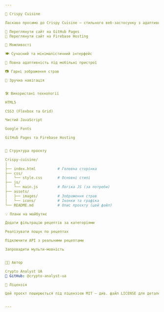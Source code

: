 ```yaml
---

🥗 Crispy Cuisine

Ласкаво просимо до Crispy Cuisine — стильного веб-застосунку з адаптивним дизайном для демонстрації рецептів і натхнення смачними стравами. Сайт створений за допомогою HTML, CSS та JavaScript і гарно відображається як на комп’ютерах, так і на мобільних пристроях.

🔗 Переглянути сайт на GitHub Pages
🔗 Переглянути сайт на Firebase Hosting

🚀 Можливості

🍽️ Сучасний та мінімалістичний інтерфейс

📱 Повна адаптивність під мобільні пристрої

📷 Гарні зображення страв

🧭 Зручна навігація


🛠️ Використані технології

HTML5

CSS3 (Flexbox та Grid)

Чистий JavaScript

Google Fonts

GitHub Pages та Firebase Hosting


📂 Структура проєкту

Crispy-cuisine/
│
├── index.html          # Головна сторінка  
├── css/
│   └── style.css       # Основні стилі  
├── js/
│   └── main.js         # Логіка JS (за потреби)  
├── assets/
│   ├── images/         # Зображення страв  
│   └── icons/          # Іконки та графіка  
└── README.md           # Опис проєкту (цей файл)

💡 Плани на майбутнє

Додати фільтрацію рецептів за категоріями

Реалізувати пошук по рецептах

Підключити API з реальними рецептами

Запровадити мульти-мовність


🧑‍💻 Автор

Crypto Analyst UA
🔗 GitHub: @crypto-analyst-ua

📄 Ліцензія

Цей проєкт поширюється під ліцензією MIT — див. файл LICENSE для деталей.


---
```

